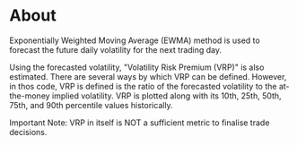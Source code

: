 # About

Exponentially Weighted Moving Average (EWMA) method is used to forecast the future daily volatility for the next trading day. 

Using the forecasted volatility, "Volatility Risk Premium (VRP)" is also estimated. There are several ways by which VRP can be defined. However, in thos code, VRP is defined is the ratio of the forecasted volatility to the at-the-money implied volatility. VRP is plotted along with its 10th, 25th, 50th, 75th, and 90th percentile values historically.

Important Note: VRP in itself is NOT a sufficient metric to finalise trade decisions.
